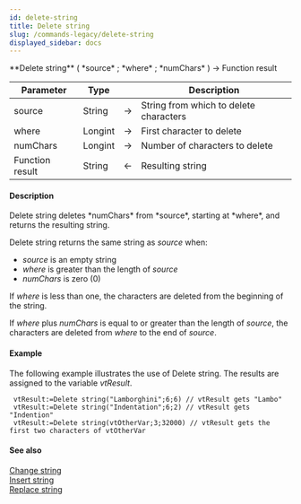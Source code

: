 ```yaml
---
id: delete-string
title: Delete string
slug: /commands-legacy/delete-string
displayed_sidebar: docs
---
```


<!--REF #_command_.Delete string.Syntax-->**Delete string** ( *source* ; *where* ; *numChars* ) -> Function result<!-- END REF-->
<!--REF #_command_.Delete string.Params-->
| Parameter | Type |  | Description |
| --- | --- | --- | --- |
| source | String | &rarr; | String from which to delete characters |
| where | Longint | &rarr; | First character to delete |
| numChars | Longint | &rarr; | Number of characters to delete |
| Function result | String | &larr; | Resulting string |

<!-- END REF-->

#### Description 

<!--REF #_command_.Delete string.Summary-->Delete string deletes *numChars* from *source*, starting at *where*, and returns the resulting string.<!-- END REF-->

Delete string returns the same string as *source* when:

* *source* is an empty string
* *where* is greater than the length of *source*
* *numChars* is zero (0)

If *where* is less than one, the characters are deleted from the beginning of the string.

If *where* plus *numChars* is equal to or greater than the length of *source*, the characters are deleted from *where* to the end of *source*.

#### Example 

The following example illustrates the use of Delete string. The results are assigned to the variable *vtResult*.

```4d
 vtResult:=Delete string("Lamborghini";6;6) // vtResult gets "Lambo"
 vtResult:=Delete string("Indentation";6;2) // vtResult gets "Indention"
 vtResult:=Delete string(vtOtherVar;3;32000) // vtResult gets the first two characters of vtOtherVar
```

#### See also 

[Change string](change-string.md)  
[Insert string](insert-string.md)  
[Replace string](replace-string.md)  